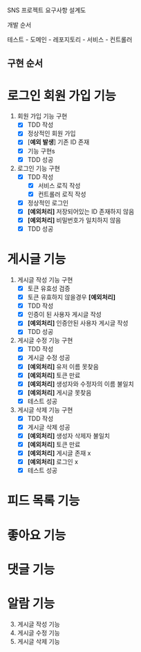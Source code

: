 SNS 프로젝트 요구사항 설계도

개발 순서

테스트 - 도메인 - 레포지토리 - 서비스 - 컨트롤러


## 구현 순서

# 로그인 회원 가입 기능

1. 회원 가입 기능 구현
   - [x] TDD 작성 
   - [x] 정상적인 회원 가입
   - [x] [**예외 발생**] 기존 ID 존재 
   - [x] 기능 구현s
   - [x] TDD 성공
2. 로그인 기능 구현
   - [x] TDD 작성
     - [x] 서비스 로직 작성
     - [x] 컨트롤러 로직 작성
   - [x] 정상적인 로그인
   - [x] **[예외처리]** 저장되어있는 ID 존재하지 않음
   - [x] **[예외처리]** 비밀번호가 일치하지 않음
   - [x] TDD 성공

# 게시글 기능

1. 게시글 작성 기능 구현
   - [x] 토큰 유효성 검증
   - [x] 토큰 유효하지 않을경우 **[예외처리]**
   - [X] TDD 작성
   - [x] 인증이 된 사용자 게시글 작성
   - [x] **[예외처리]** 인증안된 사용자 게시글 작성 
   - [x] TDD 성공
2. 게시글 수정 기능 구현
   - [x] TDD 작성
   - [x] 게시글 수정 성공
   - [x] **[예외처리]** 유저 이름 못찾음
   - [x] **[예외처리]** 토큰 만료
   - [x] **[예외처리]** 생성자와 수정자의 이름 불일치
   - [x] **[예외처리]** 게시글 못찾음
   - [x] 테스트 성공
3. 게시글 삭제 기능 구현
   - [x] TDD 작성
   - [x] 게시글 삭제 성공
   - [x] **[예외처리]** 생성자 삭제자 불일치
   - [x] **[예외처리]** 토큰 만료
   - [x] **[예외처리]** 게시글 존재 x
   - [x] **[예외처리]** 로그인 x
   - [x] 테스트 성공

# 피드 목록 기능

# 좋아요 기능

# 댓글 기능

# 알람 기능



3. 게시글 작성 기능
4. 게시글 수정 기능
5. 게시글 삭제 기능